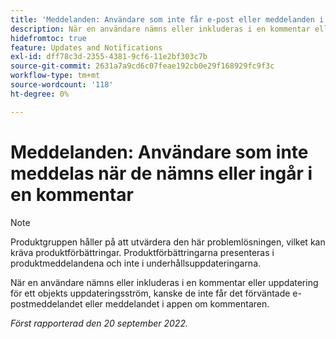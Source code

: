 ```yaml
---
title: 'Meddelanden: Användare som inte får e-post eller meddelanden i appen när de nämns eller ingår i en kommentar'
description: När en användare nämns eller inkluderas i en kommentar eller uppdatering för ett objekts uppdateringsström, kanske de inte får det förväntade e-postmeddelandet eller meddelandet i appen om kommentaren.
hidefromtoc: true
feature: Updates and Notifications
exl-id: dff78c3d-2355-4381-9cf6-11e2bf303c7b
source-git-commit: 2631a7a9cd6c07feae192cb0e29f168929fc9f3c
workflow-type: tm+mt
source-wordcount: '118'
ht-degree: 0%

---
```


# Meddelanden: Användare som inte meddelas när de nämns eller ingår i en kommentar

>[!NOTE]
>
>Produktgruppen håller på att utvärdera den här problemlösningen, vilket kan kräva produktförbättringar. Produktförbättringarna presenteras i produktmeddelandena och inte i underhållsuppdateringarna.

När en användare nämns eller inkluderas i en kommentar eller uppdatering för ett objekts uppdateringsström, kanske de inte får det förväntade e-postmeddelandet eller meddelandet i appen om kommentaren.

_Först rapporterad den 20 september 2022._
